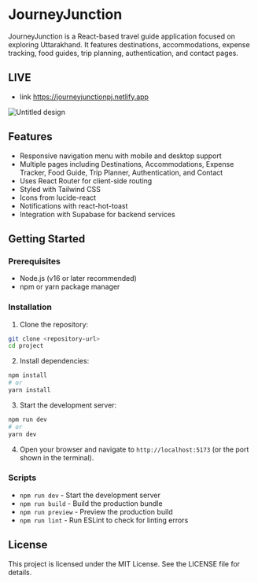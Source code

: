 # JourneyJunction

JourneyJunction is a React-based travel guide application focused on exploring Uttarakhand. It features destinations, accommodations, expense tracking, food guides, trip planning, authentication, and contact pages.
## LIVE 
- link https://journeyjunctionpj.netlify.app

![Untitled design](https://github.com/user-attachments/assets/7f9834c2-9b3d-4fd4-93f5-84e1453dcc3f)




## Features

- Responsive navigation menu with mobile and desktop support
- Multiple pages including Destinations, Accommodations, Expense Tracker, Food Guide, Trip Planner, Authentication, and Contact
- Uses React Router for client-side routing
- Styled with Tailwind CSS
- Icons from lucide-react
- Notifications with react-hot-toast
- Integration with Supabase for backend services

## Getting Started

### Prerequisites

- Node.js (v16 or later recommended)
- npm or yarn package manager

### Installation

1. Clone the repository:

```bash
git clone <repository-url>
cd project
```

2. Install dependencies:

```bash
npm install
# or
yarn install
```

3. Start the development server:

```bash
npm run dev
# or
yarn dev
```

4. Open your browser and navigate to `http://localhost:5173` (or the port shown in the terminal).

### Scripts

- `npm run dev` - Start the development server
- `npm run build` - Build the production bundle
- `npm run preview` - Preview the production build
- `npm run lint` - Run ESLint to check for linting errors

## License

This project is licensed under the MIT License. See the LICENSE file for details.
